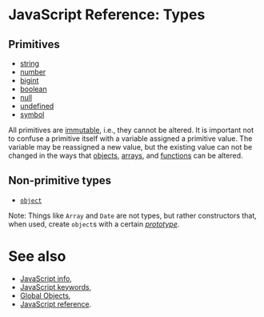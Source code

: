 # JavaScript Reference: Types

## Primitives

- [string][type-string]
- [number][type-number]
- [bigint][type-bigint]
- [boolean][type-boolean]
- [null][type-null]
- [undefined][type-undefined]
- [symbol][type-symbol]

All primitives are [immutable][concept-immutable], i.e., they cannot be altered. It is important not to confuse a primitive itself with a variable assigned a primitive value. The variable may be reassigned a new value, but the existing value can not be changed in the ways that [objects][type-object], [arrays][type-array], and [functions][type-function] can be altered.

## Non-primitive types

- [`object`][type-object]

Note: Things like `Array` and `Date` are not types, but rather constructors that, when used, create `object`s with a certain [_prototype_][concept-prototype-inheritance].

# See also

- [JavaScript info][see-also-info],
- [JavaScript keywords][see-also-keywords],
- [Global Objects][see-also-objects],
- [JavaScript reference][see-also-root].

[see-also-info]: ../info/README.md
[see-also-keywords]: ../keywords/README.md
[see-also-objects]: ../objects/README.md
[see-also-root]: ../README.md
[type-array]: ../../../../reference/types/array.md
[type-bigint]: ../../../../reference/types/big_integer.md
[type-boolean]: ../../../../reference/types/boolean.md
[type-function]: ../../../../reference/types/function.md
[type-null]: ../../../../reference/types/null.md
[type-number]: ../../../../reference/types/number.md
[type-object]: ../../../../reference/types/object.md
[type-string]: ../../../../reference/types/string.md
[type-symbol]: ../../../../reference/types/symbol.md
[type-undefined]: ../../../../reference/concepts/undefined.md
[concept-immutable]: ../../../../reference/concepts/immutability.md
[concept-prototype-inheritance]: ../info/prototype_inheritance.md
